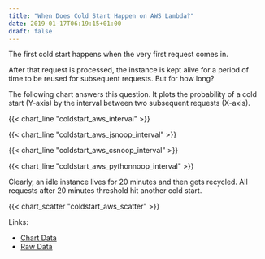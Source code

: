 ```yaml
---
title: "When Does Cold Start Happen on AWS Lambda?"
date: 2019-01-17T06:19:15+01:00
draft: false
---
```


The first cold start happens when the very first request comes in. 

After that request is processed, the instance is kept alive for a period of time to be reused for subsequent requests. But for how long?

The following chart answers this question. It plots the probability of a cold start (Y-axis) by the interval between two subsequent requests (X-axis).

{{< chart_line "coldstart_aws_interval" >}}

{{< chart_line "coldstart_aws_jsnoop_interval" >}}

{{< chart_line "coldstart_aws_csnoop_interval" >}}

{{< chart_line "coldstart_aws_pythonnoop_interval" >}}

Clearly, an idle instance lives for 20 minutes and then gets recycled. All requests after 20 minutes threshold hit another cold start.

{{< chart_scatter "coldstart_aws_scatter" >}}

Links:

- [Chart Data](TODO)
- [Raw Data](TODO)